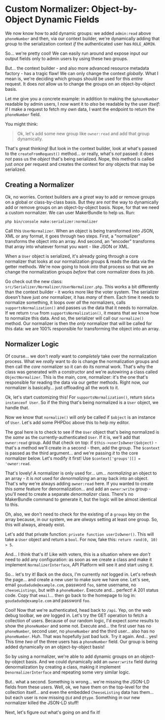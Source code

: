 # Custom Normalizer: Object-by-Object Dynamic Fields

We now know how to add dynamic groups: we added `admin:read` above `phoneNumber`
and then, via our context builder, we're dynamically adding that group to the
serialization context *if* the authenticated user has `ROLE_ADMIN`.

So... we're pretty cool! We can easily run around and expose input our output fields
only to admin users by using these two groups.

But... the context builder - and also more advanced resource metadata factory - has
a tragic flaw! We can only change the context *globally*. What I mean is, we're
deciding which groups should be used for this *entire* request. It does *not* allow
us to change the groups on an object-by-object basis.

Let me give you a concrete example: in addition to making the `$phoneNumber` readable
by admin users, I *now* want it to *also* be readable by the user *itself*: if I
make a request to fetch my *own* data, I want the endpoint to return the `phoneNumber`
field.

You might think:

> Ok, let's add some new group like `owner:read` and add that group dynamically.

That's great thinking! But look in the context builder, look at what's passed to
the `createFromRequest()` method... or really, what's *not* passed: it does *not*
pass us the *object* that's being serialized. Nope, this method is called just
*once* per request and creates the context for *any* objects that may be serialized.

## Creating a Normalizer

Ok, no worries. Context builders are a *great* way to add or remove groups on
a global or class-by-class basis. But they are *not* the way to dynamically add
or remove groups on an object-by-object basis. Nope, for that we need a custom
normalizer. We can user MakerBundle to help us. Run:

```terminal
php bin/console make:serializer:normalizer
```

Call this `UserNormalizer`. When an object is being transformed into JSON, XML
or any format, it goes through two steps. First, a "normalizer" transforms the
object into an array. And second, an "encoder" transforms that array into whatever
format you want - like JSON or XML.

When a `User` object is serialized, it's already going through a core normalizer
that looks at our normalization groups & reads the data via the getter methods.
We're now going to hook *into* that process so that we an change the normalization
groups *before* that core normalizer does its job.

Go check out the new class: `src/Serializer/Normalizer/UserNormalizer.php`. This
works a bit differently than the context builder - it works more like the voter
system. The serializer doesn't have just *one* normalizer, it has *many* of them.
Each time it needs to normalize something, it loops over *all* the normalizers,
calls `supportsNormalization()` and passes us the data that it needs to normalize.
If we return `true` from `supportsNormalization()`, it means that *we* know how
to normalize this data. And so, the serializer will call our `normalize()` method.
Our normalizer is then the *only* normalizer that will be called for this data:
we are 100% responsible for transforming the object into an array.

## Normalizer Logic

Of course... we don't *really* want to *completely* take over the normalization
process. What we *really* want to do is change the normalization groups and then
call the *core* normalizer so it can do its normal work. That's why the class was
generated with a constructor and we're autowiring a class called `ObjectNormalizer`.
This is the main, core, normalizer: it's the one that's responsible for reading
the data via our getter methods. Right now, our normalizer is basically... just
offloading all the work to it.

Ok, let's start customizing this! For `supportsNormalization()`, return
`$data instanceof User`. So if the thing that's being normalized is a `User` object,
we handle that.

Now we know that `normalize()` will *only* be called if `$object` is an instance
of `User`. Let's add some PHPDoc above this to help my editor.

The goal here is to check to see if the `User` object that's being normalized is
the *same* as the currently-authenticated `User`. If it is, we'll add that
`owner:read` group. Add that check on top: if `$this->userIsOwner($object)` -
that's a method we'll create in a second - then, add the group. The `$context`
is passed as the third argument... and we're passing *it* to the core normalizer
below. Let's modify it first! Use `$context['groups'][] = 'owner:read`.

That's lovely! A normalizer is only used for... um... *normalizing* an object to
an array - it is *not* used for *denormalizing* an array back into an object. That's
why we're always adding `owner:read` here. If you wanted to create this *same*
feature for denormalization... and add an `owner:write` group - you'll need to
create a separate *denormalizer* class. There's no MakerBundle command to generate
it, but the logic will be almost identical to this.

Oh, also, we don't need to check for the existing of a `groups` key on the array
because, in our system, we are *always* setting at least one group. So, this will
always, already exist.

Let's add that private function: `private function userIsOwner()`. This will take
a `User` object and return a `bool`. For now, fake this: `return rand(0, 10) > 5`.

And... I think that's it! Like with voters, this is a situation where we *don't*
need to add any configuration: as soon as we create a class and make it implement
`NormalizerInterface`, API Platform will see it and start using it.

So... let's try it! Back on the docs, I'm currently *not* logged in. Let's refresh
the page... and create a new user to make sure we have one. Let's see, email
`goudadude@example.com`, password `foo`, same username, no `cheeseListings`, but
*with* a `phoneNumber`. Execute and... perfect! A 201 status code. Copy that
`email`... then go back to the homepage to log in: `goudadude@example.com` and
password `foo`.

Cool! Now that we're authenticated, head back to `/api`. Yep, on the web debug
toolbar, we *are* logged in. Let's try the GET operation to fetch a collection
of users. Because of our random logic, I'd expect *some* results to show the
`phoneNumber` and some not. Execute and... the first user has no `phoneNumber`,
second user, no `phoneNumber` and the third user... also has no `phoneNumber`.
Huh. That was hopefully just bad luck. Try it again. And... yes! This time
*two* of the three users has a `phoneNumber` field. Our group is being added dynamically
on an object-by-object basis!

So by using a normalizer, we're able to add dynamic groups on an object-by-object
basis. And we could dynamically add an `owner:write` field during denormalization
by creating a class, making it implement `DenormalizerInterface` and repeating
some very similar logic.

But.. what a second. Something is wrong... we're missing the JSON-LD fields from
these users. Well, ok, we have them on the top-level for the collection itself...
and even the embedded `CheeseListing` data has them... but each user is now missing
`@id` and `@type`. Something in our new normalizer killed the JSON-LD stuff!

Next, let's figure out what's going on and fix it!
